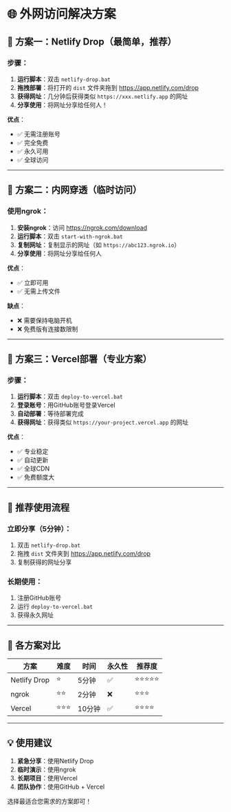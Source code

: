 # 🌐 外网访问解决方案

## 🚀 方案一：Netlify Drop（最简单，推荐）

### 步骤：
1. **运行脚本**：双击 `netlify-drop.bat`
2. **拖拽部署**：将打开的 `dist` 文件夹拖到 https://app.netlify.com/drop
3. **获得网址**：几分钟后获得类似 `https://xxx.netlify.app` 的网址
4. **分享使用**：将网址分享给任何人！

**优点**：
- ✅ 无需注册账号
- ✅ 完全免费
- ✅ 永久可用
- ✅ 全球访问

---

## 🔧 方案二：内网穿透（临时访问）

### 使用ngrok：
1. **安装ngrok**：访问 https://ngrok.com/download
2. **运行脚本**：双击 `start-with-ngrok.bat`
3. **复制网址**：复制显示的网址（如 `https://abc123.ngrok.io`）
4. **分享使用**：将网址分享给任何人

**优点**：
- ✅ 立即可用
- ✅ 无需上传文件

**缺点**：
- ❌ 需要保持电脑开机
- ❌ 免费版有连接数限制

---

## 🌟 方案三：Vercel部署（专业方案）

### 步骤：
1. **运行脚本**：双击 `deploy-to-vercel.bat`
2. **登录账号**：用GitHub账号登录Vercel
3. **自动部署**：等待部署完成
4. **获得网址**：获得类似 `https://your-project.vercel.app` 的网址

**优点**：
- ✅ 专业稳定
- ✅ 自动更新
- ✅ 全球CDN
- ✅ 免费额度大

---

## 📱 推荐使用流程

### 立即分享（5分钟）：
1. 双击 `netlify-drop.bat`
2. 拖拽 `dist` 文件夹到 https://app.netlify.com/drop
3. 复制获得的网址分享

### 长期使用：
1. 注册GitHub账号
2. 运行 `deploy-to-vercel.bat`
3. 获得永久网址

---

## 🎯 各方案对比

| 方案 | 难度 | 时间 | 永久性 | 推荐度 |
|------|------|------|--------|--------|
| Netlify Drop | ⭐ | 5分钟 | ✅ | ⭐⭐⭐⭐⭐ |
| ngrok | ⭐⭐ | 2分钟 | ❌ | ⭐⭐⭐ |
| Vercel | ⭐⭐⭐ | 10分钟 | ✅ | ⭐⭐⭐⭐ |

---

## 💡 使用建议

1. **紧急分享**：使用Netlify Drop
2. **临时演示**：使用ngrok
3. **长期项目**：使用Vercel
4. **团队协作**：使用GitHub + Vercel

选择最适合您需求的方案即可！
